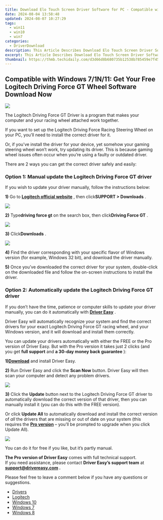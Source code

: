 ```yaml
---
title: Download Elo Touch Screen Driver Software for PC - Compatible with Windows OS
date: 2024-08-04 13:58:48
updated: 2024-08-07 10:27:29
tags:
  - win11
  - win10
  - win7
categories:
  - DriverDownload
description: This Article Describes Download Elo Touch Screen Driver Software for PC - Compatible with Windows OS
excerpt: This Article Describes Download Elo Touch Screen Driver Software for PC - Compatible with Windows OS
thumbnail: https://thmb.techidaily.com/d3d66d8b680735b12538b785459e7f45b24c283f5d64f2076c6321e51a771e5e.jpg
---
```


## Compatible with Windows 7/1N/11: Get Your Free Logitech Driving Force GT Wheel Software Download Now

![](https://images.drivereasy.com/wp-content/uploads/2019/10/2019-10-18_14-44-05.jpg)

 The Logitech Driving Force GT Driver is a program that makes your computer and your racing wheel attached work together.

 If you want to set up the Logitech Driving Force Racing Steering Wheel on your PC, you’ll need to install the correct driver for it.

 Or, if you’ve install the driver for your device, yet somehow your gaming steering wheel won’t work, try updating its driver. This is because gaming wheel issues often occur when you’re using a faulty or outdated driver.

There are 2 ways you can get the correct driver safely and easily:

### Option 1: Manual update the Logitech Driving Force GT driver

 If you wish to update your driver manually, follow the instructions below:

**1)** Go to **[Logitech official website](https://tools.techidaily.com/drivereasy/download/)**  , then click**SUPPORT > Downloads** .

![](https://images.drivereasy.com/wp-content/uploads/2020/01/2020-01-18_12-14-26-10.jpg)

**2)** Type**driving force gt** on the search box, then click**Driving Force GT** .

![](https://images.drivereasy.com/wp-content/uploads/2020/01/2020-01-18_14-53-25.jpg)

**3)** Click**Downloads** .

![](https://images.drivereasy.com/wp-content/uploads/2020/01/2020-01-18_14-54-51.jpg)

**4)** Find the driver corresponding with your specific flavor of Windows version (for example, Windows 32 bit), and download the driver manually.

**5)** Once you’ve downloaded the correct driver for your system, double-click on the downloaded file and follow the on-screen instructions to install the driver.

### Option 2: Automatically update the Logitech Driving Force GT driver

 If you don’t have the time, patience or computer skills to update your driver manually, you can do it automatically with **[Driver Easy](https://tools.techidaily.com/drivereasy/download/)**  .

 Driver Easy will automatically recognize your system and find the correct drivers for your exact Logitech Driving Force GT racing wheel, and your Windows version, and it will download and install them correctly.

 You can update your drivers automatically with either the FREE or the Pro version of Driver Easy. But with the Pro version it takes just 2 clicks (and you get **full support** and **a 30-day money back guarantee** ):

 **1)[Download](https://tools.techidaily.com/drivereasy/download/)**  and install Driver Easy.

**2)** Run Driver Easy and click the **Scan Now** button. Driver Easy will then scan your computer and detect any problem drivers.

![](https://images.drivereasy.com/wp-content/uploads/2019/10/2019-10-17_12-11-59-9.jpg)

**3)** Click the **Update**  button next to the Logitech Driving Force GT driver to automatically download the correct version of that driver, then you can manually install it (you can do this with the FREE version).

 Or click **Update All** to automatically download and install the correct version of _all_  the drivers that are missing or out of date on your system (this requires the **[Pro version](https://tools.techidaily.com/drivereasy/download/)**  – you’ll be prompted to upgrade when you click Update All).

![](https://images.drivereasy.com/wp-content/uploads/2019/10/2019-10-18_14-41-08.jpg)

 You can do it for free if you like, but it’s partly manual.

**The Pro version of Driver Easy** comes with full technical support.  
 If you need assistance, please contact **Driver Easy’s support team** at **[support@drivereasy.com](https://tools.techidaily.com/drivereasy/download/) .**

 Please feel free to leave a comment below if you have any questions or suggestions.

* [Drivers](https://tools.techidaily.com/drivereasy/download/)
* [Logitech](https://tools.techidaily.com/drivereasy/download/)
* [Windows 10](https://tools.techidaily.com/drivereasy/download/)
* [Windows 7](https://tools.techidaily.com/drivereasy/download/)
* [Windows 8](https://tools.techidaily.com/drivereasy/download/)

<ins class="adsbygoogle"
     style="display:block"
     data-ad-format="autorelaxed"
     data-ad-client="ca-pub-7571918770474297"
     data-ad-slot="1223367746"></ins>



<ins class="adsbygoogle"
     style="display:block"
     data-ad-client="ca-pub-7571918770474297"
     data-ad-slot="8358498916"
     data-ad-format="auto"
     data-full-width-responsive="true"></ins>
